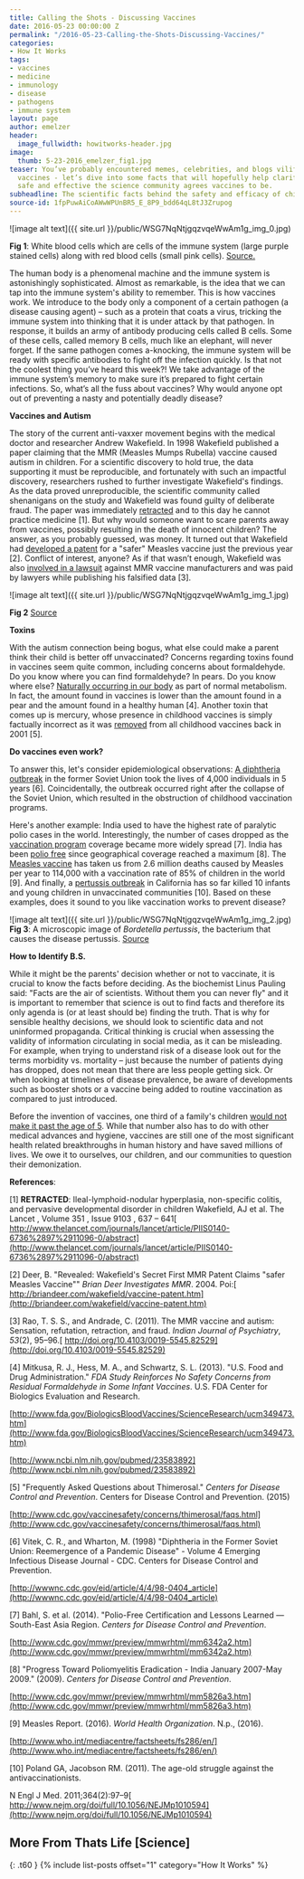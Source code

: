 ```yaml
---
title: Calling the Shots - Discussing Vaccines
date: 2016-05-23 00:00:00 Z
permalink: "/2016-05-23-Calling-the-Shots-Discussing-Vaccines/"
categories:
- How It Works
tags:
- vaccines
- medicine
- immunology
- disease
- pathogens
- immune system
layout: page
author: emelzer
header:
  image_fullwidth: howitworks-header.jpg
image:
  thumb: 5-23-2016_emelzer_fig1.jpg
teaser: You’ve probably encountered memes, celebrities, and blogs vilifying childhood
  vaccines - let’s dive into some facts that will hopefully help clarify just how
  safe and effective the science community agrees vaccines to be.
subheadline: The scientific facts behind the safety and efficacy of childhood vaccines
source-id: 1fpPuwAiCoAWwWPUnBR5_E_8P9_bdd64qL8tJ3Zrupog
---
```


![image alt text]({{ site.url }}/public/WSG7NqNtjgqzvqeWwAm1g_img_0.jpg)

**Fig 1**: White blood cells which are cells of the immune system (large purple stained cells) along with red blood cells (small pink cells). [Source.](https://upload.wikimedia.org/wikipedia/commons/thumb/e/e6/Monocytes,_a_type_of_white_blood_cell_%28Giemsa_stained%29.jpg/1024px-Monocytes,_a_type_of_white_blood_cell_%28Giemsa_stained%29.jpg)


The human body is a phenomenal machine and the immune system is astonishingly sophisticated. Almost as remarkable, is the idea that we can tap into the immune system's ability to remember. This is how vaccines work. We introduce to the body only a component of a certain pathogen (a disease causing agent) – such as a protein that coats a virus, tricking the immune system into thinking that it is under attack by that pathogen. In response, it builds an army of antibody producing cells called B cells. Some of these cells, called memory B cells, much like an elephant, will never forget. If the same pathogen comes a-knocking, the immune system will be ready with specific antibodies to fight off the infection quickly. Is that not the coolest thing you’ve heard this week?!  We take advantage of the immune system’s memory to make sure it’s prepared to fight certain infections. So, what’s all the fuss about vaccines? Why would anyone opt out of preventing a nasty and potentially deadly disease? 

**Vaccines and Autism**

The story of the current anti-vaxxer movement begins with the medical doctor and researcher Andrew Wakefield. In 1998 Wakefield published a paper claiming that the MMR (Measles Mumps Rubella) vaccine caused autism in children. For a scientific discovery to hold true, the data supporting it must be reproducible, and fortunately with such an impactful discovery, researchers rushed to further investigate Wakefield's findings. As the data proved unreproducible, the scientific community called shenanigans on the study and Wakefield was found guilty of deliberate fraud. The paper was immediately [retracted](http://www.thelancet.com/journals/lancet/article/PIIS0140-6736%2897%2911096-0/abstract) and to this day he cannot practice medicine [1]. But why would someone want to scare parents away from vaccines, possibly resulting in the death of innocent children? The answer, as you probably guessed, was money. It turned out that Wakefield had [developed a patent](http://briandeer.com/wakefield/vaccine-patent.htm) for a "safer" Measles vaccine just the previous year [2]. Conflict of interest, anyone? As if that wasn’t enough, Wakefield was also [involved in a lawsuit](http://www.ncbi.nlm.nih.gov/pmc/articles/PMC3136032/) against MMR vaccine manufacturers and was paid by lawyers while publishing his falsified data [3].



![image alt text]({{ site.url }}/public/WSG7NqNtjgqzvqeWwAm1g_img_1.jpg)

**Fig 2** [Source](http://photo.torange.biz/20/20184/HD20184.jpg)



**Toxins**

With the autism connection being bogus, what else could make a parent think their child is better off unvaccinated? Concerns regarding toxins found in vaccines seem quite common, including concerns about formaldehyde. Do you know where you can find formaldehyde? In pears. Do you know where else? [Naturally occurring in our body](http://www.fda.gov/BiologicsBloodVaccines/ScienceResearch/ucm349473.htm) as part of normal metabolism. In fact, the amount found in vaccines is lower than the amount found in a pear and the amount found in a healthy human [4]. Another toxin that comes up is mercury, whose presence in childhood vaccines is simply factually incorrect as it was [removed](http://www.cdc.gov/vaccinesafety/concerns/thimerosal/faqs.html) from all childhood vaccines back in 2001 [5].

**Do vaccines even work?**

To answer this, let's consider epidemiological observations: [A diphtheria outbreak](http://wwwnc.cdc.gov/eid/article/4/4/98-0404_article) in the former Soviet Union took the lives of 4,000 individuals in 5 years [6]. Coincidentally, the outbreak occurred right after the collapse of the Soviet Union, which resulted in the obstruction of childhood vaccination programs.

Here's another example: India used to have the highest rate of paralytic polio cases in the world. Interestingly, the number of cases dropped as the [vaccination program](http://www.cdc.gov/mmwr/preview/mmwrhtml/mm5826a3.htm) coverage became more widely spread [7]. India has been [polio free](http://www.cdc.gov/mmwr/preview/mmwrhtml/mm6342a2.htm) since geographical coverage reached a maximum [8]. The [Measles vaccine](http://www.who.int/mediacentre/factsheets/fs286/en/) has taken us from 2.6 million deaths caused by Measles per year to 114,000 with a vaccination rate of 85% of children in the world [9]. And finally, a [pertussis outbreak](http://www.nejm.org/doi/full/10.1056/NEJMp1010594) in California has so far killed 10 infants and young children in unvaccinated communities [10].  Based on these examples, does it sound to you like vaccination works to prevent disease?

![image alt text]({{ site.url }}/public/WSG7NqNtjgqzvqeWwAm1g_img_2.jpg)
**Fig 3**: A microscopic image of *Bordetella pertussis*, the bacterium that causes the disease pertussis. [Source](https://upload.wikimedia.org/wikipedia/commons/8/82/Bordetella_pertussis.jpg)

**How to Identify B.S.**

While it might be the parents' decision whether or not to vaccinate, it is crucial to know the facts before deciding. As the biochemist Linus Pauling said: "Facts are the air of scientists. Without them you can never fly" and it is important to remember that science is out to find facts and therefore its only agenda is (or at least should be) finding the truth. That is why for sensible healthy decisions, we should look to scientific data and not uninformed propaganda. Critical thinking is crucial when assessing the validity of information circulating in social media, as it can be misleading. For example, when trying to understand risk of a disease look out for the terms morbidity vs. mortality – just because the number of patients dying has dropped, does not mean that there are less people getting sick. Or when looking at timelines of disease prevalence, be aware of developments such as booster shots or a vaccine being added to routine vaccination as compared to just introduced.

Before the invention of vaccines, one third of a family's children [would not make it past the age of 5](http://ourworldindata.org/data/population-growth-vital-statistics/child-mortality/). While that number also has to do with other medical advances and hygiene, vaccines are still one of the most significant health related breakthroughs in human history and have saved millions of lives. We owe it to ourselves, our children, and our communities to question their demonization.

**References**:

[1] **RETRACTED**: Ileal-lymphoid-nodular hyperplasia, non-specific colitis, and pervasive developmental disorder in children Wakefield, AJ et al. The Lancet , Volume 351 , Issue 9103 , 637 – 641[ http://www.thelancet.com/journals/lancet/article/PIIS0140-6736%2897%2911096-0/abstract](http://www.thelancet.com/journals/lancet/article/PIIS0140-6736%2897%2911096-0/abstract)

[2] Deer, B. "Revealed: Wakefield's Secret First MMR Patent Claims "safer Measles Vaccine"" *Brian Deer Investigates MMR*. 2004. Poi:[ http://briandeer.com/wakefield/vaccine-patent.htm](http://briandeer.com/wakefield/vaccine-patent.htm)

[3] Rao, T. S. S., and Andrade, C. (2011). The MMR vaccine and autism: Sensation, refutation, retraction, and fraud. *Indian Journal of Psychiatry*, *53*(2), 95–96.[ http://doi.org/10.4103/0019-5545.82529](http://doi.org/10.4103/0019-5545.82529)

[4] Mitkusa, R. J., Hess, M. A., and Schwartz, S. L. (2013). "U.S. Food and Drug Administration." *FDA Study Reinforces No Safety Concerns from Residual Formaldehyde in Some Infant Vaccines*. U.S. FDA Center for Biologics Evaluation and Research.

[http://www.fda.gov/BiologicsBloodVaccines/ScienceResearch/ucm349473.htm](http://www.fda.gov/BiologicsBloodVaccines/ScienceResearch/ucm349473.htm)

[http://www.ncbi.nlm.nih.gov/pubmed/23583892](http://www.ncbi.nlm.nih.gov/pubmed/23583892)


[5] "Frequently Asked Questions about Thimerosal." *Centers for Disease Control and Prevention*. Centers for Disease Control and Prevention. (2015)

[http://www.cdc.gov/vaccinesafety/concerns/thimerosal/faqs.html](http://www.cdc.gov/vaccinesafety/concerns/thimerosal/faqs.html)

[6] Vitek, C. R., and Wharton, M. (1998) "Diphtheria in the Former Soviet Union: Reemergence of a Pandemic Disease" - Volume 4  Emerging Infectious Disease Journal - CDC. Centers for Disease Control and Prevention. 

[http://wwwnc.cdc.gov/eid/article/4/4/98-0404_article](http://wwwnc.cdc.gov/eid/article/4/4/98-0404_article)

 
[7] Bahl, S. et al. (2014). "Polio-Free Certification and Lessons Learned — South-East Asia Region. *Centers for Disease Control and Prevention*.

[http://www.cdc.gov/mmwr/preview/mmwrhtml/mm6342a2.htm](http://www.cdc.gov/mmwr/preview/mmwrhtml/mm6342a2.htm)

 

[8] "Progress Toward Poliomyelitis Eradication - India January 2007-May 2009." (2009). *Centers for Disease Control and Prevention*.

[http://www.cdc.gov/mmwr/preview/mmwrhtml/mm5826a3.htm](http://www.cdc.gov/mmwr/preview/mmwrhtml/mm5826a3.htm)

 

[9] Measles Report. (2016). *World Health Organization*. N.p., (2016). 

[http://www.who.int/mediacentre/factsheets/fs286/en/](http://www.who.int/mediacentre/factsheets/fs286/en/)

 

[10] Poland GA, Jacobson RM. (2011). The age-old struggle against the antivaccinationists. 

N Engl J Med. 2011;364(2):97–9[ http://www.nejm.org/doi/full/10.1056/NEJMp1010594](http://www.nejm.org/doi/full/10.1056/NEJMp1010594)



## More From Thats Life [Science]
{: .t60 }
{% include list-posts offset="1" category="How It Works" %} 

